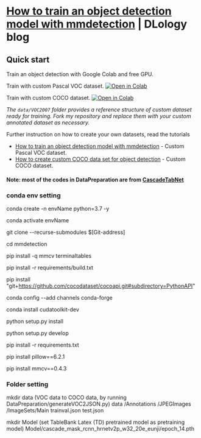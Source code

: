 # [How to train an object detection model with mmdetection](https://www.dlology.com/blog/how-to-train-an-object-detection-model-with-mmdetection/) | DLology blog

## Quick start
Train an object detection with Google Colab and free GPU.

Train with custom Pascal VOC dataset.
[![Open in Colab](https://colab.research.google.com/assets/colab-badge.svg)](https://colab.research.google.com/github/Tony607/mmdetection_object_detection_demo/blob/master/mmdetection_train_custom_data.ipynb)

Train with custom COCO dataset.
[![Open in Colab](https://colab.research.google.com/assets/colab-badge.svg)](https://colab.research.google.com/github/Tony607/mmdetection_object_detection_demo/blob/master/mmdetection_train_custom_coco_data.ipynb)

*The `data/VOC2007` folder provides a reference structure of custom dataset ready for training. Fork my repository and replace them with your custom annotated dataset as necessary.*


Further instruction on how to create your own datasets, read the tutorials
- [How to train an object detection model with mmdetection](https://www.dlology.com/blog/how-to-train-an-object-detection-model-with-mmdetection/) - Custom Pascal VOC dataset.
- [How to create custom COCO data set for object detection](https://www.dlology.com/blog/how-to-create-custom-coco-data-set-for-object-detection/) - Custom COCO dataset.

#### Note: most of the codes in DataPreparation are from [CascadeTabNet](https://github.com/DevashishPrasad/CascadeTabNet)

### conda env setting
conda create -n envName python=3.7 -y

conda activate envName

git clone --recurse-submodules $[Git-address]

cd mmdetection

pip install -q mmcv terminaltables

pip install -r requirements/build.txt

pip install "git+https://github.com/cocodataset/cocoapi.git#subdirectory=PythonAPI"

conda config --add channels conda-forge

conda install cudatoolkit-dev

python setup.py install

python setup.py develop

pip install -r requirements.txt

pip install pillow==6.2.1

pip install mmcv==0.4.3

### Folder setting
mkdir data
(VOC data to COCO data, by running DataPreparation/generateVOC2JSON.py)
data
    /Annotations
    /JPEGImages
    /ImageSets/Main
    trainval.json
    test.json


mkdir Model
(set TableBank Latex (TD) pretrained model as pretraining model)
Model/cascade_mask_rcnn_hrnetv2p_w32_20e_eunji/epoch_14.pth


